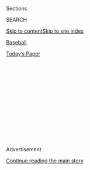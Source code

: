 <div id="app">

<div>

<div>

<div>

<div class="NYTAppHideMasthead css-1q2w90k e1suatyy0">

<div class="section css-ui9rw0 e1suatyy2">

<div class="css-eph4ug er09x8g0">

<div class="css-6n7j50">

</div>

<span class="css-1dv1kvn">Sections</span>

<div class="css-10488qs">

<span class="css-1dv1kvn">SEARCH</span>

</div>

[Skip to content](#site-content)[Skip to site
index](#site-index)

</div>

<div id="masthead-section-label" class="css-1wr3we4 eaxe0e00">

[Baseball](https://www.nytimes.com/section/sports/baseball)

</div>

<div class="css-10698na e1huz5gh0">

</div>

</div>

<div id="masthead-bar-one" class="section hasLinks css-15hmgas e1csuq9d3">

<div class="css-uqyvli e1csuq9d0">

</div>

<div class="css-1uqjmks e1csuq9d1">

</div>

<div class="css-9e9ivx">

[](https://myaccount.nytimes.com/auth/login?response_type=cookie&client_id=vi)

</div>

<div class="css-1bvtpon e1csuq9d2">

[Today’s
Paper](https://www.nytimes.com/section/todayspaper)

</div>

</div>

</div>

</div>

<div data-aria-hidden="false">

<div id="site-content" data-role="main">

<div>

<div class="css-1aor85t" style="opacity:0.000000001;z-index:-1;visibility:hidden">

<div class="css-1hqnpie">

<div class="css-epjblv">

<span class="css-17xtcya">[Baseball](/section/sports/baseball)</span><span class="css-x15j1o">|</span><span class="css-fwqvlz">Mets’
Yoenis Cespedes Opts Out of 2020
Season</span>

</div>

<div class="css-k008qs">

<div class="css-1iwv8en">

<span class="css-18z7m18"></span>

<div>

</div>

</div>

<span class="css-1n6z4y">https://nyti.ms/2EMDzN3</span>

<div class="css-1705lsu">

<div class="css-4xjgmj">

<div class="css-4skfbu" data-role="toolbar" data-aria-label="Social Media Share buttons, Save button, and Comments Panel with current comment count" data-testid="share-tools">

  - 
  - 
  - 
  - 
    
    <div class="css-6n7j50">
    
    </div>

  - 

</div>

</div>

</div>

</div>

</div>

</div>

<div id="NYT_TOP_BANNER_REGION" class="css-13pd83m">

</div>

<div id="top-wrapper" class="css-1sy8kpn">

<div id="top-slug" class="css-l9onyx">

Advertisement

</div>

[Continue reading the main
story](#after-top)

<div class="ad top-wrapper" style="text-align:center;height:100%;display:block;min-height:250px">

<div id="top" class="place-ad" data-position="top" data-size-key="top">

</div>

</div>

<div id="after-top">

</div>

</div>

<div>

<div id="sponsor-wrapper" class="css-1hyfx7x">

<div id="sponsor-slug" class="css-19vbshk">

Supported by

</div>

[Continue reading the main
story](#after-sponsor)

<div id="sponsor" class="ad sponsor-wrapper" style="text-align:center;height:100%;display:block">

</div>

<div id="after-sponsor">

</div>

</div>

<div class="css-186x18t">

</div>

<div class="css-1vkm6nb ehdk2mb0">

# Mets’ Yoenis Cespedes Opts Out of 2020 Season

</div>

Cespedes had failed to show up to the ballpark in Atlanta for the Mets’
game against the Braves on Sunday, and the team did not know his
whereabouts. After the game, they announced his decision to opt out.

<div class="css-79elbk" data-testid="photoviewer-wrapper">

<div class="css-z3e15g" data-testid="photoviewer-wrapper-hidden">

</div>

<div class="css-1a48zt4 ehw59r15" data-testid="photoviewer-children">

![<span class="css-16f3y1r e13ogyst0" data-aria-hidden="true">Mets
outfielder Yoenis Cespedes was batting .161 in eight games this
season.</span><span class="css-cnj6d5 e1z0qqy90" itemprop="copyrightHolder"><span class="css-1ly73wi e1tej78p0">Credit...</span><span><span>Ben
Solomon for The New York
Times</span></span></span>](https://static01.nyt.com/images/2020/08/03/sports/03mlb-mets/merlin_175098162_6c436e44-6d02-4c9a-b3f9-841674e870b0-articleLarge.jpg?quality=75&auto=webp&disable=upscale)

</div>

</div>

<div class="css-18e8msd">

<div class="css-vp77d3 epjyd6m0">

<div class="css-1baulvz">

By <span class="css-1baulvz last-byline" itemprop="name">Kevin
Armstrong</span>

</div>

</div>

  - 
    
    <div class="css-ld3wwf e16638kd2">
    
    Aug. 2,
    2020
    
    </div>

  - 
    
    <div class="css-4xjgmj">
    
    <div class="css-d8bdto" data-role="toolbar" data-aria-label="Social Media Share buttons, Save button, and Comments Panel with current comment count" data-testid="share-tools">
    
      - 
      - 
      - 
      - 
        
        <div class="css-6n7j50">
        
        </div>
    
      - 
    
    </div>
    
    </div>

</div>

</div>

<div class="section meteredContent css-1r7ky0e" name="articleBody" itemprop="articleBody">

<div class="css-1fanzo5 StoryBodyCompanionColumn">

<div class="css-53u6y8">

When Mets Manager Luis Rojas realized Yoenis Cespedes, one of his most
powerful hitters, was not at the ballpark in Atlanta on Sunday morning,
he sent his outfielder a text message and followed with a phone call.
Cespedes did not reply.

The Mets then sent a security detail to the team hotel. Cespedes was not
there, and his belongings were gone, too.

Hours later, the Mets learned from Cespedes’s agent that the player was
healthy and not in danger, but that he had decided to opt out of the
2020 season for what General Manager Brodie Van Wagenen called
“Covid-related reasons.”

“It was surprising, without question,” Van Wagenen said of Cespedes’s
decision after the Mets’ 4-0 loss to the Braves.

</div>

</div>

<div class="css-1fanzo5 StoryBodyCompanionColumn">

<div class="css-53u6y8">

For the Mets (3-7), it was one more blow on a day that ended with a
fifth consecutive defeat. As concerns about coronavirus outbreaks among
the Miami Marlins and St. Louis Cardinals have forced players to
reconsider plans to play a 60-game season, Cespedes became the 19th
major leaguer to opt out, according to Baseball America. He was the
first Mets player to do so.

Cespedes, 34, had been expected to provide power to the Mets this
season. After missing the majority of the last two seasons with a
variety of injuries, he hit a home run in the season opener this year to
propel the Mets to a 1-0 win over the Braves. It was his first home run
since his previous major league game, on July 20, 2018.

But he struggled in the days since, hitting .161 with two homers over
all. On Saturday, Rojas noted that Cespedes was on the first bus to the
stadium, and the manager talked to him about progressing to the point of
playing left field after starting the season as a designated hitter,
which is being used in both the American and National Leagues this year.
In that night’s game, Cespedes struck out twice, finished 0 for 4 and
left five runners on base in a 7-1 loss. Rojas said he did not speak to
Cespedes afterward and had not told Cespedes he would not be in the
lineup on Sunday.

“We felt with him, the more at-bats he got the more ready he was going
to be,” said Rojas, who did not learn about Cespedes’s decision to opt
out until after Sunday’s game. “No conversations about diminishing
playing time or anything like that.”

Rojas did not believe his players or coaches would look at Cespedes, an
All-Star in 2014 and 2016, any differently because of his decision.

</div>

</div>

<div class="css-1fanzo5 StoryBodyCompanionColumn">

<div class="css-53u6y8">

“Everyone on this team looks up to Cespedes because of his ability to
play the game and what he has done and the way he carries himself in the
clubhouse,” Rojas said. “Everyone has a good relationship with him. I’m
sure I wasn’t the only one who was texting him trying to find out where
he was
pregame.”

<div id="NYT_MAIN_CONTENT_2_REGION" class="css-9tf9ac">

<div>

<div id="styln-prism-freeform-1595872471455" class="section interactive-content interactive-size-medium css-1ftcdic">

<div class="css-17ih8de interactive-body">

<div id="prism-freeform-block-29614" class="css-19mumt8" data-role="complementary" data-storyline="The Games Resume" data-truncated="false" tabindex="0">

<div class="css-a8d9oz">

<div>

### The Games Resume

#### Sports and the Virus

Updated Aug. 4, 2020

Here’s what’s happening as the world of sports slowly comes back to
life:

  -   - As the virus spreads through baseball, [so does
        frustration](https://www.nytimes.com/2020/08/03/sports/baseball/mlb-coronavirus-outbreak.html?action=click&pgtype=Article&state=default&region=MAIN_CONTENT_2&context=storylines_keepup).
        Series have been postponed, teams have been quarantined and road
        trips have been rerouted in a season that has been defined above
        all by its precariousness.
      - On all but the two biggest courts, automated line calls [will
        replace human
        judges](https://www.nytimes.com/2020/08/03/sports/tennis/us-open-hawkeye-line-judges.html?action=click&pgtype=Article&state=default&region=MAIN_CONTENT_2&context=storylines_keepup)
        at the U.S. Open to reduce the number of people on site during
        the pandemic.
      - Mets star Yoenis Cespedes is healthy, but [has decided to opt
        out](https://www.nytimes.com/2020/08/02/sports/baseball/Yoenis-cespedes-opt-out-rule.html?action=click&pgtype=Article&state=default&region=MAIN_CONTENT_2&context=storylines_keepup)
        of the 2020 baseball season for Covid-related reasons.

<div id="styln-survey-component-29614" class="styln-survey-component">

</div>

</div>

</div>

</div>

</div>

</div>

</div>

</div>

But Saturday’s game may end up being Cespedes’s final one as a Met. His
four-year contract expires after this season. The Mets acquired him from
the Detroit Tigers just before the trade deadline in 2015 and rode his
bat to the World Series before falling to the Kansas City Royals. That
off-season, he signed a three-year contract worth $75 million to remain
a Met. He exercised his opt-out clause the next winter after hitting 31
home runs and having 86 R.B.I.

Injuries followed. He had surgeries on both his heels and had what Van
Wagenen described as a “violent” fall on his ranch in Florida while
rehabilitating.

Still, Van Wagenen, who negotiated Cespedes’s contract with the Mets
when he was a player agent, expressed disappointment that the team and
its fans had not been able to see a healthier Cespedes for a longer
period of time.

Cespedes was viewed as the perfect complement to Pete Alonso, the
reigning rookie of the year in the National League, as well as Jeff
McNeil, a utility fielder who emerged as the team’s most consistent
hitter and made the All-Star team last season during Cespedes’s absence.

Earlier Sunday, the Mets traded right-hander Jordan Humphreys to the
Giants for Billy Hamilton, a defensive-minded outfielder.

After the game Sunday, the Mets were already trying to look forward.
Jacob deGrom, the team’s ace, was scheduled to pitch Monday in Atlanta.

“As we pick up the pieces here now, it’s a matter of going forward,” Van
Wagenen said.

</div>

</div>

<div>

</div>

</div>

<div>

</div>

<div>

</div>

<div>

</div>

<div>

<div id="bottom-wrapper" class="css-1ede5it">

<div id="bottom-slug" class="css-l9onyx">

Advertisement

</div>

[Continue reading the main
story](#after-bottom)

<div id="bottom" class="ad bottom-wrapper" style="text-align:center;height:100%;display:block;min-height:90px">

</div>

<div id="after-bottom">

</div>

</div>

</div>

</div>

</div>

## Site Index

<div>

</div>

## Site Information Navigation

  - [© <span>2020</span> <span>The New York Times
    Company</span>](https://help.nytimes.com/hc/en-us/articles/115014792127-Copyright-notice)

<!-- end list -->

  - [NYTCo](https://www.nytco.com/)
  - [Contact
    Us](https://help.nytimes.com/hc/en-us/articles/115015385887-Contact-Us)
  - [Work with us](https://www.nytco.com/careers/)
  - [Advertise](https://nytmediakit.com/)
  - [T Brand Studio](http://www.tbrandstudio.com/)
  - [Your Ad
    Choices](https://www.nytimes.com/privacy/cookie-policy#how-do-i-manage-trackers)
  - [Privacy](https://www.nytimes.com/privacy)
  - [Terms of
    Service](https://help.nytimes.com/hc/en-us/articles/115014893428-Terms-of-service)
  - [Terms of
    Sale](https://help.nytimes.com/hc/en-us/articles/115014893968-Terms-of-sale)
  - [Site
    Map](https://spiderbites.nytimes.com)
  - [Help](https://help.nytimes.com/hc/en-us)
  - [Subscriptions](https://www.nytimes.com/subscription?campaignId=37WXW)

</div>

</div>

</div>

</div>
